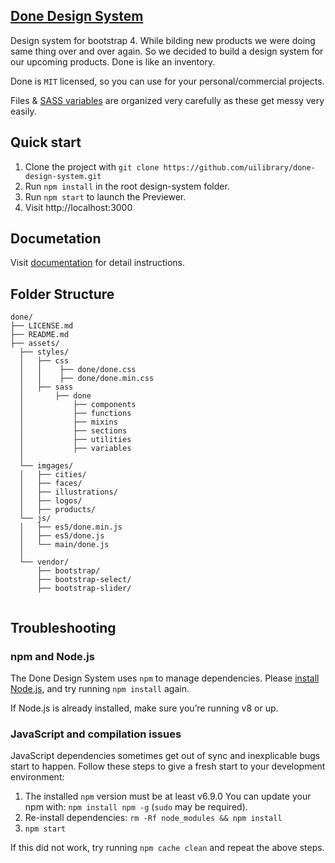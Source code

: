 ## [Done Design System](https://uilibrary.github.io/done-design-system/)
Design system for bootstrap 4. While bilding new products we were doing same thing over and over again.
So we decided to build a design system for our upcoming products. Done is like an inventory. 

Done is `MIT` licensed, so you can use for your personal/commercial projects.

Files & [SASS variables](https://uilibrary.github.io/done-design-system/docs/sass/variable.html) are organized very carefully as these get messy very easily.

## Quick start

1. Clone the project with `git clone https://github.com/uilibrary/done-design-system.git`
2. Run `npm install` in the root design-system folder.
3. Run `npm start` to launch the Previewer.
4. Visit http://localhost:3000


## Documetation
Visit [documentation](https://uilibrary.github.io/done-design-system/docs) for detail instructions.

## Folder Structure

<pre class="highlight"><code>done/
├── LICENSE.md
├── README.md
├── assets/
  ├── styles/
  │   ├── css
  │   │    ├── done/done.css
  │   │    ├── done/done.min.css
  │   ├── sass
  │       ├── done
  │           ├── components
  │           ├── functions
  │           ├── mixins
  │           ├── sections
  │           ├── utilities
  │           ├── variables
  │   
  └── imgages/
  │   ├── cities/
  │   ├── faces/
  │   ├── illustrations/
  │   ├── logos/
  │   ├── products/
  └── js/
  │   ├── es5/done.min.js
  │   ├── es5/done.js
  │   └── main/done.js
  │   
  └── vendor/
      ├── bootstrap/
      ├── bootstrap-select/
      ├── bootstrap-slider/

</code></pre>


## Troubleshooting

### npm and Node.js

The Done Design System uses `npm` to manage dependencies. Please [install Node.js](https://nodejs.org), and try running `npm install` again.

If Node.js is already installed, make sure you’re running v8 or up.

### JavaScript and compilation issues

JavaScript dependencies sometimes get out of sync and inexplicable bugs start to happen. Follow these steps to give a fresh start to your development environment:

1. The installed `npm` version must be at least v6.9.0 You can update your npm with: `npm install npm -g` (`sudo` may be required).
2. Re-install dependencies: `rm -Rf node_modules && npm install`
3. `npm start`

If this did not work, try running `npm cache clean` and repeat the above steps.